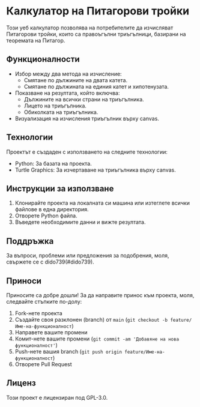 # Калкулатор на Питагорови тройки

Този уеб калкулатор позволява на потребителите да изчисляват Питагорови тройки, които са правоъгълни триъгълници, базирани на теоремата на Питагор.

## Функционалности

- Избор между два метода на изчисление:
  - Смятане по дължините на двата катета.
  - Смятане по дължината на единия катет и хипотенузата.
- Показване на резултата, който включва:
  - Дължините на всички страни на триъгълника.
  - Лицето на триъгълника.
  - Обиколката на триъгълника.
- Визуализация на изчисления триъгълник върху canvas.

## Технологии

Проектът е създаден с използването на следните технологии:

- Python: За базата на проекта.
- Turtle Graphics: За изчертаване на триъгълника върху canvas.

## Инструкции за използване

1. Клонирайте проекта на локалната си машина или изтеглете всички файлове в една директория.
2. Отворете Python файла.
3. Въведете необходимите данни и вижте резултата.
   
## Поддръжка

За въпроси, проблеми или предложения за подобрения, моля, свържете се с dido739(#dido739).

## Приноси

Приносите са добре дошли! За да направите принос към проекта, моля, следвайте стъпките по-долу:

1. Fork-нете проекта
2. Създайте своя разклонен (branch) от `main` (`git checkout -b feature/Име-на-функционалност`)
3. Направете вашите промени
4. Комит-нете вашите промени (`git commit -am 'Добавяне на нова функционалност'`)
5. Push-нете вашия branch (`git push origin feature/Име-на-функционалност`)
6. Отворете Pull Request

## Лиценз

Този проект е лицензиран под GPL-3.0.
